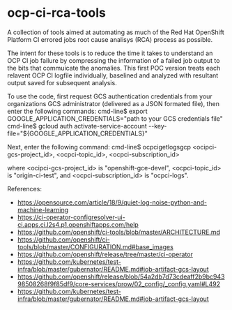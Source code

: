 # ocp-ci-rca-tools

A collection of tools aimed at automating as much of the Red Hat OpenShift Platform CI errored jobs root cause analisys (RCA) process as possible.

The intent for these tools is to reduce the time it takes to understand an OCP CI job failure by compressing the information of a failed job output to the bits that commuicate the anomalies. This first POC version treats each relavent OCP CI logfile individually, baselined and analyzed with resultant output saved for subsequent analysis.  

To use the code, first request GCS authentication credentials from your organizations GCS administrator (delivered as a JSON formated file), then enter the following commands:
cmd-line$ export GOOGLE_APPLICATION_CREDENTIALS="path to your GCS credentials file"
cmd-line$ gcloud auth activate-service-account --key-file="${GOOGLE_APPLICATION_CREDENTIALS}" 

Next, enter the following command:
cmd-line$ ocpcigetlogsgcp <ocipci-gcs-project_id>, <ocpci-topic_id>, <ocpci-subscription_id>

where   <ocipci-gcs-project_id> is "openshift-gce-devel",
        <ocpci-topic_id> is "origin-ci-test", and
        <ocpci-subscription_id> is "ocpci-logs".

References:

- <https://opensource.com/article/18/9/quiet-log-noise-python-and-machine-learning>
- <https://ci-operator-configresolver-ui-ci.apps.ci.l2s4.p1.openshiftapps.com/help>
- <https://github.com/openshift/ci-tools/blob/master/ARCHITECTURE.md>
- <https://github.com/openshift/ci-tools/blob/master/CONFIGURATION.md#base_images>
- <https://github.com/openshift/release/tree/master/ci-operator>
- <https://github.com/kubernetes/test-infra/blob/master/gubernator/README.md#job-artifact-gcs-layout>
- <https://github.com/openshift/release/blob/54a2db7d73cdeaff2b9bc94398508268f9f85df9/core-services/prow/02_config/_config.yaml#L492>
- <https://github.com/kubernetes/test-infra/blob/master/gubernator/README.md#job-artifact-gcs-layout>
